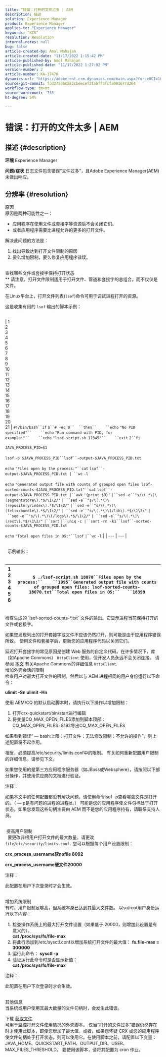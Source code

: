 ```yaml
---
title: “错误：打开的文件过多 | AEM
description: 描述
solution: Experience Manager
product: Experience Manager
applies-to: "Experience Manager"
keywords: “KCS”
resolution: Resolution
internal-notes: null
bug: false
article-created-by: Amol Mahajan
article-created-date: "11/17/2022 1:15:42 PM"
article-published-by: Amol Mahajan
article-published-date: "11/17/2022 1:27:02 PM"
version-number: 2
article-number: KA-17470
dynamics-url: "https://adobe-ent.crm.dynamics.com/main.aspx?forceUCI=1&pagetype=entityrecord&etn=knowledgearticle&id=59202eea-7966-ed11-9562-6045bd0061cb"
source-git-commit: f3d27506ca83cbeecef31abff3fcfa001677d264
workflow-type: tm+mt
source-wordcount: '735'
ht-degree: 54%

---
```


# 错误：打开的文件太多 | AEM

## 描述 {#description}

<b>环境</b>
Experience Manager


<b>问题/症状</b>
日志文件包含错误“文件过多”，且Adobe Experience Manager(AEM)未做出响应。




## 分辨率 {#resolution}

原因<br>
原因是两种可能性之一：

- 应用程序在使用文件或套接字等资源后不会关闭它们。
- 或者应用程序需要比进程允许的更多的打开文件。


解决此问题的方法是：

1. 找出导致达到打开文件限制的原因
2. 要么增加限制，要么修复应用程序错误。

<br>查找哪些文件或套接字保持打开状态<br>
\*\* 请注意，打开文件限制适用于打开文件、管道和套接字的总组合，而不仅仅是文件。

在Linux平台上，打开文件列表(`lsof`)命令可用于调试进程打开的资源。

这是收集有用的 `lsof` 输出的脚本示例：
<br><br>

| 1<br>2<br>3<br>4<br>5<br>6<br>7<br>8<br>9<br>10<br>11<br>12<br>13<br>14<br>15<br>16<br>17<br>18<br>19<br>20<br>21 | `#!/bin/bash``if` `$``# -eq 0``  ``then``    ``echo` `"No PID specified"``    ``echo` `"Run command with PID, for example:"``    ``echo` `"lsof-script.sh 12345"``    ``exit` `2``fi`<br> <br>`JAVA_PROCESS_PID=$1`<br> <br>`lsof` `-p $JAVA_PROCESS_PID``lsof``-output-$JAVA_PROCESS_PID.txt`<br> <br>`echo` `"Files open by the process:"``cat` `lsof``-output-$JAVA_PROCESS_PID.txt | ``wc` `-l`<br> <br>`echo` `"Generated output file with counts of grouped open files lsof-sorted-counts-$JAVA_PROCESS_PID.txt"``cat` `lsof``-output-$JAVA_PROCESS_PID.txt |``awk` `'{print $9}'` `|``sed` `-e``"s/\(.*\)\(segmentstore\).*$/\1\2/"` `| ``sed` `-e``"s/\(.*\)\(repository/index\).*$/\1\2/"` `|``sed` `-e``"s/\(.*\)\(felix/bundle\).*$/\1\2/"` `| ``sed` `-e``"s/\(.*\)\(/lib\).*$/\1\2/"` `| ``sed` `-e``"s/\(.*\)\(/logs\).*$/\1\2/"` `| ``sed` `-e``"s/\(.*\)\(/ext\).*$/\1\2/"` `|``sort` `|``uniq` `-c |``sort` `-rn -k1``lsof``-sorted-counts-$JAVA_PROCESS_PID.txt`<br> <br>`echo` `"Total open files in OS:"``lsof` `|``wc` `-l` |
| --- | --- |

<br> 
示例输出：
<br> <br>

| 1<br>2<br>3<br>4<br>5<br>6 | `$ ./lsof-script.sh 18070``Files open by the process:``    ``1995``Generated output file with counts of grouped open files: lsof-sorted-counts-18070.txt``Total open files in OS:``   ``18399` |
| --- | --- |

<br>
检查生成的 `lsof-sorted-counts-*.txt` 文件的输出。它显示进程当前保持打开的文件或套接字。

如果您发现列出的打开套接字或文件不应该仍然打开，则可能是由于应用程序错误所致。 使用文件和套接字后，更新您的应用程序代码以关闭它们。

延迟打开套接字的常见原因是创建 Web 服务的自定义代码。在许多情况下，库（如Apache Commons） `HttpClient` 使用，但开发人员永远不会关闭连接。 请参阅 [本文](https://stackoverflow.com/questions/43454514/proper-usage-of-apache-httpclient-and-when-to-close-it) 有关Apache Commons的详细信息 `HttpClient`.
<br>增加外壳会话的限制<br>
检查用户对最大打开文件的限制，然后以与 AEM 进程相同的用户身份运行以下命令：

<b>ulimit -Sn ulimit -Hn</b>

使用 AEM/CQ 的默认启动脚本时，请执行以下操作以增加限制：

1. 打开crx-quickstart/bin/start进行编辑
2. 将变量CQ_MAX_OPEN_FILES添加到脚本顶部：CQ_MAX_OPEN_FILES=8192导出CQ_MAX_OPEN_FILES


如果看到错误“ — bash:上限：打开文件：无法修改限制：不允许的操作”，则上述配置将不起作用。

相反，必须提高/etc/security/limits.conf中的限制。 有关如何重新配置用户限制的详细信息，请参见下文。

如果您使用的是第三方应用程序服务器（如JBoss或Websphere），请按照以下部分操作，并使用供应商的文档进行验证。

注释：

如果本文中的任何配置都没有解决问题，请使用命令lsof -p查看哪些文件是打开的。（ — p是有问题的进程的进程id。） 可能是您的应用程序使文件句柄处于打开状态。如果您发现这些句柄主要由 AEM 而不是您的应用程序持有，请联系支持人员。


<br> 提高用户限制<br> 
要更改非根用户打开文件的最大数量，请更改 `file/etc/security/limits.conf.` 您可以根据每个用户设置限制：

<b>crx_process_username软nofile 8092</b>

<b>crx_process_username硬文件20000</b>

注释：

此配置在用户下次登录时才会生效。


<br>增加系统限制<br>
有时，用户限制足够高，但系统本身已达到其最大文件数。 以su/root用户身份运行以下内容：

1. 检查操作系统上的最大打开文件设置（如果低于 20000，则增加此设置是有意义的）。    
   <b>cat /proc/sys/fs/file-max</b>
2. 将此行添加到/etc/sysctl.conf以增加系统打开文件的最大值：
   <b>fs.file-max = 300000</b>
3. 运行此命令：
   <b>sysctl -p</b>
4. 验证运行此命令时是否显示新值：    
   <b>cat /proc/sys/fs/file-max</b>


注释：

此配置在用户下次登录时才会生效。


<br>其他信息<br>
当系统或用户使用其最大数量的文件句柄时，会发生此错误。

下载
[获取文件](https://helpx.adobe.com/content/dam/help/en/experience-manager/kb/TooManyOpenFiles/jcr:content/main-pars/kb_download/check_open_files.sh "check_open_files.sh")<br>可用于监控打开文件使用情况的外壳脚本。 仅当“打开的文件过多”错误仍然存在时才使用此脚本，即使您增加了最大值。或者，如果您怀疑 CRX 或您的应用程序使文件句柄处于打开状态，则可以使用它。在使用脚本之前，请配置以下变量：JAVA_HOME、QUICKSTART_PATH、OUTPUT_DIR、USER、MAX_FILES_THRESHOLD。 要使用该脚本，请将其配置为 cron 作业。